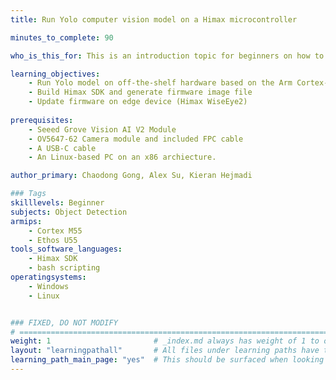 ```yaml
---
title: Run Yolo computer vision model on a Himax microcontroller

minutes_to_complete: 90

who_is_this_for: This is an introduction topic for beginners on how to run a computervision application on an embedded device from Himax. This example uses an off-the-shelf Himax WiseEye2 module which is based on the Arm Cortex-M55 and Ethos-U85.

learning_objectives: 
    - Run Yolo model on off-the-shelf hardware based on the Arm Cortex-M55 and Ethos-U55
    - Build Himax SDK and generate firmware image file
    - Update firmware on edge device (Himax WiseEye2)
    
prerequisites:
    - Seeed Grove Vision AI V2 Module
    - OV5647-62 Camera module and included FPC cable
    - A USB-C cable
    - An Linux-based PC on an x86 archiecture. 

author_primary: Chaodong Gong, Alex Su, Kieran Hejmadi

### Tags
skilllevels: Beginner
subjects: Object Detection
armips:
    - Cortex M55
    - Ethos U55
tools_software_languages:
    - Himax SDK
    - bash scripting
operatingsystems:
    - Windows
    - Linux


### FIXED, DO NOT MODIFY
# ================================================================================
weight: 1                       # _index.md always has weight of 1 to order correctly
layout: "learningpathall"       # All files under learning paths have this same wrapper
learning_path_main_page: "yes"  # This should be surfaced when looking for related content. Only set for _index.md of learning path content.
---
```

